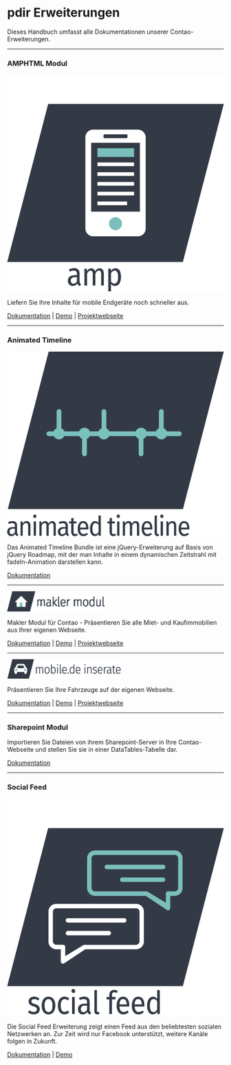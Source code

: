 # pdir Erweiterungen

Dieses Handbuch umfasst alle Dokumentationen unserer Contao-Erweiterungen.

---

### AMPHTML Modul

![AMPHTML Modul für Contao 4](_images/amphtml/amphtml_logo.svg#noborder ':size=75')

Liefern Sie Ihre Inhalte für mobile Endgeräte noch schneller aus.

[Dokumentation](amphtml/index.md) \| [Demo](http://demo.pdir.de/?amp) \| [Projektwebseite](https://pdir.de/news/amphtml-beschleunigte-mobile-seiten-fuer-contao.html)

---

### Animated Timeline

![Animated Timeline Bundle für Contao 4](_images/animated-timeline/animated-timeline-logo.svg#noborder ':size=75')

Das Animated Timeline Bundle ist eine jQuery-Erweiterung auf Basis von jQuery Roadmap, mit der man Inhalte in einem dynamischen Zeitstrahl mit fadeIn-Animation darstellen kann.

[Dokumentation](animated-timeline/index.md)

---

![Maklermodul für Immobilienmakler in Contao 4](_images/maklermodul/maklermodul_logo-230px.png#noborder)

Makler Modul für Contao - Präsentieren Sie alle Miet- und Kaufimmobilien aus Ihrer eigenen Webseite.

[Dokumentation](maklermodul/index.md) \| [Demo](http://www.maklermodul.de/immoliste.html) \| [Projektwebseite](https://www.maklermodul.de/)

---

![mobile.de Inserate Erweiterung für Contao 4](_images/mobilede/mobilemodul_logo_267x45px.png#noborder)

Präsentieren Sie Ihre Fahrzeuge auf der eigenen Webseite.

[Dokumentation](mobilede/index) \| [Demo](http://demo.pdir.de/mobile-de-inserate-demo.html) \| [Projektwebseite](https://pdir.de/mobile-de-integration-fuer-contao-cms.html)

---

### Sharepoint Modul

Importieren Sie Dateien von ihrem Sharepoint-Server in Ihre Contao-Webseite und stellen Sie sie in einer DataTables-Tabelle dar.

[Dokumentation](sharepoint/index.md)

---

### Social Feed

![Social Feed Modul zum Anzeigen von Facebook und Instagram Feed in Contao 4](_images/social-feed/social_feed_logo.svg#noborder ':size=75')

Die Social Feed Erweiterung zeigt einen Feed aus den beliebtesten sozialen Netzwerken an. Zur Zeit wird nur Facebook unterstützt, weitere Kanäle folgen in Zukunft.

[Dokumentation](social-feed/index.md) \| [Demo](https://demo.pdir.de/social-feed.html)

